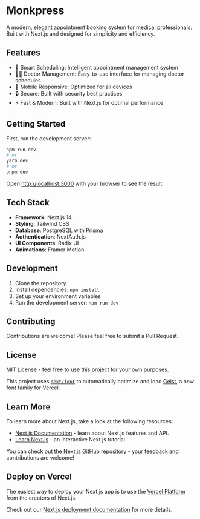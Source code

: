 # Monkpress

A modern, elegant appointment booking system for medical professionals. Built with Next.js and designed for simplicity and efficiency.

## Features

- 🎯 Smart Scheduling: Intelligent appointment management system
- 👨‍⚕️ Doctor Management: Easy-to-use interface for managing doctor schedules
- 📱 Mobile Responsive: Optimized for all devices
- 🔒 Secure: Built with security best practices
- ⚡ Fast & Modern: Built with Next.js for optimal performance

## Getting Started

First, run the development server:

```bash
npm run dev
# or
yarn dev
# or
pnpm dev
```

Open [http://localhost:3000](http://localhost:3000) with your browser to see the result.

## Tech Stack

- **Framework**: Next.js 14
- **Styling**: Tailwind CSS
- **Database**: PostgreSQL with Prisma
- **Authentication**: NextAuth.js
- **UI Components**: Radix UI
- **Animations**: Framer Motion

## Development

1. Clone the repository
2. Install dependencies: `npm install`
3. Set up your environment variables
4. Run the development server: `npm run dev`

## Contributing

Contributions are welcome! Please feel free to submit a Pull Request.

## License

MIT License - feel free to use this project for your own purposes.

This project uses [`next/font`](https://nextjs.org/docs/app/building-your-application/optimizing/fonts) to automatically optimize and load [Geist](https://vercel.com/font), a new font family for Vercel.

## Learn More

To learn more about Next.js, take a look at the following resources:

- [Next.js Documentation](https://nextjs.org/docs) - learn about Next.js features and API.
- [Learn Next.js](https://nextjs.org/learn) - an interactive Next.js tutorial.

You can check out [the Next.js GitHub repository](https://github.com/vercel/next.js) - your feedback and contributions are welcome!

## Deploy on Vercel

The easiest way to deploy your Next.js app is to use the [Vercel Platform](https://vercel.com/new?utm_medium=default-template&filter=next.js&utm_source=create-next-app&utm_campaign=create-next-app-readme) from the creators of Next.js.

Check out our [Next.js deployment documentation](https://nextjs.org/docs/app/building-your-application/deploying) for more details.
